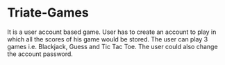 # Triate-Games
It is a user account based game.
User has to create an account to play in which all the scores of his game would be stored. 
The user can play 3 games i.e. Blackjack, Guess and Tic Tac Toe. 
The user could also change the account password.
